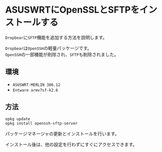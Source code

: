 # ASUSWRTにOpenSSLとSFTPをインストールする

`Dropbear`に`SFTP`機能を追加する方法を説明します。

`Dropbear`は`OpenSSH`の軽量パッケージです。\
`OpenSSH`の一部機能が削除され、`SFTP`も削除されました。

## 環境

- `ASUSWRT-MERLIN 386.12`
- `Entware armv7sf-k2.6`

## 方法

```bash
opkg update
opkg install openssh-sftp-server
```

パッケージマネージャの更新とインストールを行います。

インストール後は、他の設定を行わずにすぐにアクセスできます。

